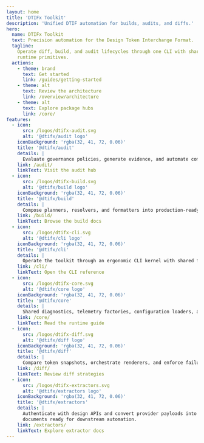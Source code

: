 ```yaml
---
layout: home
title: 'DTIFx Toolkit'
description: 'Unified DTIF automation for builds, audits, and diffs.'
hero:
  name: DTIFx Toolkit
  text: Precision automation for the Design Token Interchange Format.
  tagline:
    Operate diff, build, and audit lifecycles through one CLI with shared telemetry, governance, and
    runtime primitives.
  actions:
    - theme: brand
      text: Get started
      link: /guides/getting-started
    - theme: alt
      text: Review the architecture
      link: /overview/architecture
    - theme: alt
      text: Explore package hubs
      link: /core/
features:
  - icon:
      src: /logos/dtifx-audit.svg
      alt: '@dtifx/audit logo'
    iconBackground: 'rgba(32, 41, 72, 0.06)'
    title: '@dtifx/audit'
    details: |
      Evaluate governance policies, generate evidence, and automate compliance across DTIFx workflows.
    link: /audit/
    linkText: Visit the audit hub
  - icon:
      src: /logos/dtifx-build.svg
      alt: '@dtifx/build logo'
    iconBackground: 'rgba(32, 41, 72, 0.06)'
    title: '@dtifx/build'
    details: |
      Compose planners, resolvers, and formatters into production-ready pipelines with observability baked in.
    link: /build/
    linkText: Browse the build docs
  - icon:
      src: /logos/dtifx-cli.svg
      alt: '@dtifx/cli logo'
    iconBackground: 'rgba(32, 41, 72, 0.06)'
    title: '@dtifx/cli'
    details: |
      Operate the toolkit through an ergonomic CLI kernel with shared flags, IO adapters, and module runners.
    link: /cli/
    linkText: Open the CLI reference
  - icon:
      src: /logos/dtifx-core.svg
      alt: '@dtifx/core logo'
    iconBackground: 'rgba(32, 41, 72, 0.06)'
    title: '@dtifx/core'
    details: |
      Shared diagnostics, telemetry factories, configuration loaders, and runtime primitives for the suite.
    link: /core/
    linkText: Read the runtime guide
  - icon:
      src: /logos/dtifx-diff.svg
      alt: '@dtifx/diff logo'
    iconBackground: 'rgba(32, 41, 72, 0.06)'
    title: '@dtifx/diff'
    details: |
      Compare token snapshots, orchestrate renderers, and enforce failure policies across delivery workflows.
    link: /diff/
    linkText: Review diff strategies
  - icon:
      src: /logos/dtifx-extractors.svg
      alt: '@dtifx/extractors logo'
    iconBackground: 'rgba(32, 41, 72, 0.06)'
    title: '@dtifx/extractors'
    details: |
      Authenticate with design APIs and convert provider payloads into DTIF-compliant token
      documents ready for downstream automation.
    link: /extractors/
    linkText: Explore extractor docs
---
```

